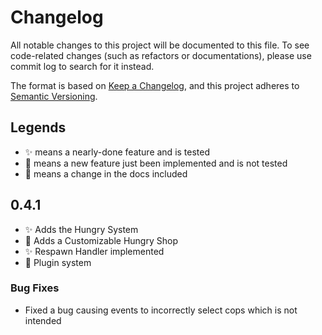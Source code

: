 # Changelog

All notable changes to this project will be documented to this file. To see code-related changes (such as refactors or documentations), please use commit log to search for it instead.

The format is based on [Keep a Changelog](https://keepachangelog.com/en/1.0.0/), and this project adheres to [Semantic Versioning](https://semver.org/spec/v2.0.0.html).

## Legends

* :sparkles: means a nearly-done feature and is tested
* :construction: means a new feature just been implemented and is not tested
* :newspaper: means a change in the docs included

## 0.4.1

* :sparkles: Adds the Hungry System
* :construction: Adds a Customizable Hungry Shop
* :sparkles: Respawn Handler implemented
* :construction: Plugin system

### Bug Fixes

* Fixed a bug causing events to incorrectly select cops which is not intended